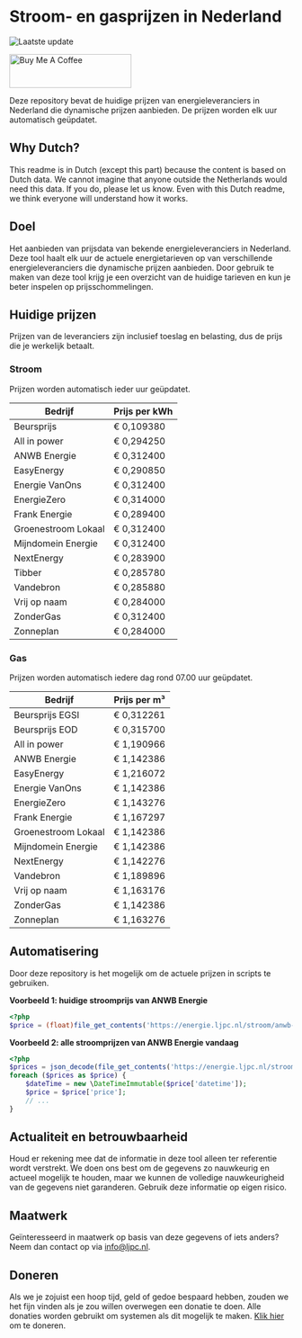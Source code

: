 # Stroom- en gasprijzen in Nederland

![Laatste update](https://img.shields.io/badge/laatste%20update-2024--07--28%2020%3A00%20CET-brightgreen)

<a href="https://www.buymeacoffee.com/Lars-" target="_blank"><img src="https://cdn.buymeacoffee.com/buttons/v2/default-orange.png" alt="Buy Me A Coffee" height="60" style="height: 60px !important;width: 217px !important;" ></a>

Deze repository bevat de huidige prijzen van energieleveranciers in Nederland die dynamische prijzen aanbieden. De prijzen worden elk uur automatisch geüpdatet.

## Why Dutch?

This readme is in Dutch (except this part) because the content is based on Dutch data. We cannot imagine that anyone outside the Netherlands would need this data. If you do, please let us know. Even with this Dutch readme, we think
everyone will understand how it works.

## Doel

Het aanbieden van prijsdata van bekende energieleveranciers in Nederland. Deze tool haalt elk uur de actuele energietarieven op van verschillende energieleveranciers die dynamische prijzen aanbieden. Door gebruik te maken van deze tool
krijg je een overzicht van de huidige tarieven en kun je beter inspelen op prijsschommelingen.

## Huidige prijzen

Prijzen van de leveranciers zijn inclusief toeslag en belasting, dus de prijs die je werkelijk betaalt.

### Stroom

Prijzen worden automatisch ieder uur geüpdatet.

 Bedrijf | Prijs per kWh 
---------|---------------
Beursprijs | € 0,109380
All in power | € 0,294250
ANWB Energie | € 0,312400
EasyEnergy | € 0,290850
Energie VanOns | € 0,312400
EnergieZero | € 0,314000
Frank Energie | € 0,289400
Groenestroom Lokaal | € 0,312400
Mijndomein Energie | € 0,312400
NextEnergy | € 0,283900
Tibber | € 0,285780
Vandebron | € 0,285880
Vrij op naam | € 0,284000
ZonderGas | € 0,312400
Zonneplan | € 0,284000


### Gas

Prijzen worden automatisch iedere dag rond 07.00 uur geüpdatet.

 Bedrijf | Prijs per m³ 
---------|--------------
Beursprijs EGSI | € 0,312261
Beursprijs EOD | € 0,315700
All in power | € 1,190966
ANWB Energie | € 1,142386
EasyEnergy | € 1,216072
Energie VanOns | € 1,142386
EnergieZero | € 1,143276
Frank Energie | € 1,167297
Groenestroom Lokaal | € 1,142386
Mijndomein Energie | € 1,142386
NextEnergy | € 1,142276
Vandebron | € 1,189896
Vrij op naam | € 1,163176
ZonderGas | € 1,142386
Zonneplan | € 1,163276


## Automatisering

Door deze repository is het mogelijk om de actuele prijzen in scripts te gebruiken.

**Voorbeeld 1: huidige stroomprijs van ANWB Energie**

```php
<?php
$price = (float)file_get_contents('https://energie.ljpc.nl/stroom/anwb-energie-nu.txt');

```

**Voorbeeld 2: alle stroomprijzen van ANWB Energie vandaag**

```php
<?php
$prices = json_decode(file_get_contents('https://energie.ljpc.nl/stroom/all-in-power-vandaag.json'),true);
foreach ($prices as $price) {
    $dateTime = new \DateTimeImmutable($price['datetime']);
    $price = $price['price'];
    // ...
}
```

## Actualiteit en betrouwbaarheid

Houd er rekening mee dat de informatie in deze tool alleen ter referentie wordt verstrekt. We doen ons best om de gegevens zo nauwkeurig en actueel mogelijk te houden, maar we kunnen de volledige nauwkeurigheid van de gegevens niet
garanderen. Gebruik deze informatie op eigen risico.

## Maatwerk

Geïnteresseerd in maatwerk op basis van deze gegevens of iets anders? Neem dan contact op
via [info@ljpc.nl](mailto:info@ljpc.nl?subject=Energie%20prijzen).

## Doneren

Als we je zojuist een hoop tijd, geld of gedoe bespaard hebben, zouden we het fijn vinden als je zou willen overwegen een
donatie te doen. Alle donaties worden gebruikt om systemen als dit mogelijk te
maken. [Klik hier](https://www.buymeacoffee.com/Lars-) om te doneren.
